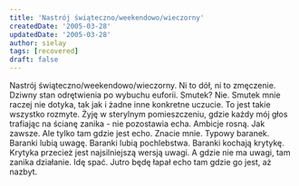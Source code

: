 ```yaml
---
title: 'Nastrój świąteczno/weekendowo/wieczorny'
createdDate: '2005-03-28'
updatedDate: '2005-03-28'
author: sielay
tags: [recovered]
draft: false
---
```


Nastrój świąteczno/weekendowo/wieczorny. Ni to dół, ni to zmęczenie. Dziwny stan odrętwienia po wybuchu euforii. Smutek? Nie. Smutek mnie raczej nie dotyka, tak jak i żadne inne konkretne uczucie. To jest takie wszystko rozmyte. Żyję w sterylnym pomieszczeniu, gdzie każdy mój głos trafiając na ścianę zanika - nie pozostawia echa. Ambicje rosną. Jak zawsze. Ale tylko tam gdzie jest echo. Znacie mnie. Typowy baranek. Baranki lubią uwagę. Baranki lubią pochlebstwa. Baranki kochają krytykę. Krytyka przecież jest najsilniejszą wersją uwagi. A gdzie nie ma uwagi, tam zanika działanie. Idę spać. Jutro będę łapał echo tam gdzie go jest, aż nazbyt.
